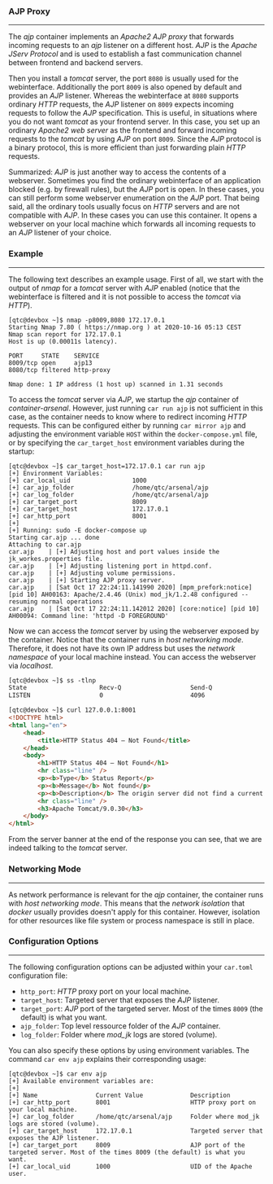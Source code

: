 ### AJP Proxy

----

The *ajp* container implements an *Apache2 AJP proxy* that forwards incoming requests to an *ajp* listener
on a different host. *AJP* is the *Apache JServ Protocol* and is used to establish a fast communication
channel between frontend and backend servers.

Then you install a *tomcat* server, the port ``8080`` is usually used for the webinterface. Additionally
the port ``8009`` is also opened by default and provides an *AJP* listener. Whereas the webinterface at ``8080``
supports ordinary *HTTP* requests, the *AJP* listener on ``8009`` expects incoming requests to follow the
*AJP* specification. This is useful, in situations where you do not want *tomcat* as your frontend server.
In this case, you set up an ordinary *Apache2 web server* as the frontend and forward incoming requests to the
*tomcat* by using *AJP* on port ``8009``. Since the *AJP* protocol is a binary protocol, this is more efficient
than just forwarding plain *HTTP* requests.

Summarized: *AJP* is just another way to access the contents of a webserver. Sometimes you find the ordinary
webinterface of an application blocked (e.g. by firewall rules), but the *AJP* port is open. In these cases,
you can still perform some webserver enumeration on the *AJP* port.
That being said, all the ordinary tools usually focus on *HTTP* servers and are not compatible with *AJP*.
In these cases you can use this container. It opens a webserver on your local machine which forwards all
incoming requests to an *AJP* listener of your choice.


### Example

----

The following text describes an example usage. First of all, we start with the output of *nmap* for a *tomcat*
server with *AJP* enabled (notice that the webinterface is filtered and it is not possible to access the
*tomcat* via *HTTP*).

```console
[qtc@devbox ~]$ nmap -p8009,8080 172.17.0.1
Starting Nmap 7.80 ( https://nmap.org ) at 2020-10-16 05:13 CEST
Nmap scan report for 172.17.0.1
Host is up (0.00011s latency).

PORT     STATE    SERVICE
8009/tcp open     ajp13
8080/tcp filtered http-proxy

Nmap done: 1 IP address (1 host up) scanned in 1.31 seconds
```

To access the *tomcat* server via *AJP*, we startup the *ajp* container of *container-arsenal*. However,
just running ``car run ajp`` is not sufficient in this case, as the container needs to know where to
redirect incoming *HTTP* requests. This can be configured either by running ``car mirror ajp`` and adjusting
the environment variable ``HOST`` within the ``docker-compose.yml`` file, or by specifying
the ``car_target_host`` environment variables during the startup:

```console
[qtc@devbox ~]$ car_target_host=172.17.0.1 car run ajp
[+] Environment Variables:
[+]	car_local_uid                 1000
[+]	car_ajp_folder                /home/qtc/arsenal/ajp
[+]	car_log_folder                /home/qtc/arsenal/ajp
[+]	car_target_port               8009
[+]	car_target_host               172.17.0.1
[+]	car_http_port                 8001
[+] 
[+] Running: sudo -E docker-compose up
Starting car.ajp ... done
Attaching to car.ajp
car.ajp    | [+] Adjusting host and port values inside the jk_workes.properties file.
car.ajp    | [+] Adjusting listening port in httpd.conf.
car.ajp    | [+] Adjusting volume permissions.
car.ajp    | [+] Starting AJP proxy server.
car.ajp    | [Sat Oct 17 22:24:11.141990 2020] [mpm_prefork:notice] [pid 10] AH00163: Apache/2.4.46 (Unix) mod_jk/1.2.48 configured -- resuming normal operations
car.ajp    | [Sat Oct 17 22:24:11.142012 2020] [core:notice] [pid 10] AH00094: Command line: 'httpd -D FOREGROUND'
```

Now we can access the *tomcat* server by using the webserver exposed by the container. Notice that the container runs in *host networking mode*. Therefore,
it does not have its own IP address but uses the *network namespace* of your local machine instead. You can access the webserver via *localhost*.

```html
[qtc@devbox ~]$ ss -tlnp
State                    Recv-Q                   Send-Q                                     Local Address:Port                                       Peer Address:Port
LISTEN                   0                        4096                                       127.0.0.1:8001                                           0.0.0.0:*

[qtc@devbox ~]$ curl 127.0.0.1:8001
<!DOCTYPE html>
<html lang="en">
    <head>
        <title>HTTP Status 404 – Not Found</title>
    </head>
    <body>
        <h1>HTTP Status 404 – Not Found</h1>
        <hr class="line" />
        <p><b>Type</b> Status Report</p>
        <p><b>Message</b> Not found</p>
        <p><b>Description</b> The origin server did not find a current representation for the target resource or is not willing to disclose that one exists.</p>
        <hr class="line" />
        <h3>Apache Tomcat/9.0.30</h3>
    </body>
</html>
```

From the server banner at the end of the response you can see, that we are indeed talking to the *tomcat* server.


### Networking Mode

----

As network performance is relevant for the *ajp* container, the container runs with *host networking mode*. This means that the *network isolation* that *docker*
usually provides doesn't apply for this container. However, isolation for other resources like file system or process namespace is still in place.


### Configuration Options

----

The following configuration options can be adjusted within your ``car.toml`` configuration file:

* ``http_port``: *HTTP* proxy port on your local machine.
* ``target_host``: Targeted server that exposes the *AJP* listener.
* ``target_port``: *AJP* port of the targeted server. Most of the times ``8009`` (the default) is what you want.
* ``ajp_folder``: Top level ressource folder of the *AJP* container.
* ``log_folder``: Folder where *mod_jk* logs are stored (volume).

You can also specify these options by using environment variables. The command ``car env ajp`` explains their corresponding usage:

```console
[qtc@devbox ~]$ car env ajp
[+] Available environment variables are:
[+] 
[+] Name                Current Value             Description
[+] car_http_port       8001                      HTTP proxy port on your local machine.
[+] car_log_folder      /home/qtc/arsenal/ajp     Folder where mod_jk logs are stored (volume).
[+] car_target_host     172.17.0.1                Targeted server that exposes the AJP listener.
[+] car_target_port     8009                      AJP port of the targeted server. Most of the times 8009 (the default) is what you want.
[+] car_local_uid       1000                      UID of the Apache user.
```
